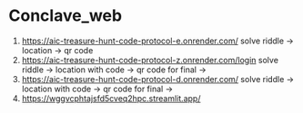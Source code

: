 # Conclave_web

1. https://aic-treasure-hunt-code-protocol-e.onrender.com/
   solve riddle -> location -> qr code
2. https://aic-treasure-hunt-code-protocol-z.onrender.com/login
   solve riddle -> location with code -> qr code for final ->
3. https://aic-treasure-hunt-code-protocol-d.onrender.com/
   solve riddle -> location with code -> qr code for final ->
4. https://wggvcphtajsfd5cveq2hpc.streamlit.app/   